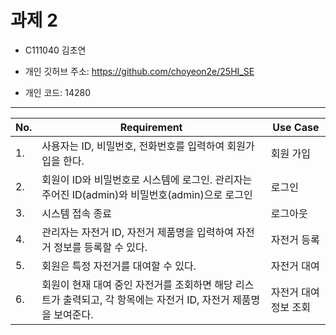 # 과제 2

- C111040 김초연

- 개인 깃허브 주소: https://github.com/choyeon2e/25HI_SE

- 개인 코드: 14280

---

| No. | Requirement                                                                                                      | Use Case              |
| --- | ---------------------------------------------------------------------------------------------------------------- | --------------------- |
| 1.  | 사용자는 ID, 비밀번호, 전화번호를 입력하여 회원가입을 한다.                                                      | 회원 가입             |
| 2.  | 회원이 ID와 비밀번호로 시스템에 로그인. 관리자는 주어진 ID(admin)와 비밀번호(admin)으로 로그인                   | 로그인                |
| 3.  | 시스템 접속 종료                                                                                                 | 로그아웃              |
| 4.  | 관리자는 자전거 ID, 자전거 제품명을 입력하여 자전거 정보를 등록할 수 있다.                                       | 자전거 등록           |
| 5.  | 회원은 특정 자전거를 대여할 수 있다.                                                                             | 자전거 대여           |
| 6.  | 회원이 현재 대여 중인 자전거를 조회하면 해당 리스트가 출력되고, 각 항목에는 자전거 ID, 자전거 제품명을 보여준다. | 자전거 대여 정보 조회 |
